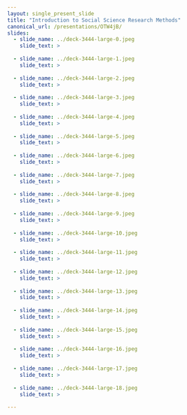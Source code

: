 ```yaml
---
layout: single_present_slide
title: "Introduction to Social Science Research Methods"
canonical_url: /presentations/OTW4jB/
slides:
  - slide_name: ../deck-3444-large-0.jpeg
    slide_text: >
      
  - slide_name: ../deck-3444-large-1.jpeg
    slide_text: >
      
  - slide_name: ../deck-3444-large-2.jpeg
    slide_text: >
      
  - slide_name: ../deck-3444-large-3.jpeg
    slide_text: >
      
  - slide_name: ../deck-3444-large-4.jpeg
    slide_text: >
      
  - slide_name: ../deck-3444-large-5.jpeg
    slide_text: >
      
  - slide_name: ../deck-3444-large-6.jpeg
    slide_text: >
      
  - slide_name: ../deck-3444-large-7.jpeg
    slide_text: >
      
  - slide_name: ../deck-3444-large-8.jpeg
    slide_text: >
      
  - slide_name: ../deck-3444-large-9.jpeg
    slide_text: >
      
  - slide_name: ../deck-3444-large-10.jpeg
    slide_text: >
      
  - slide_name: ../deck-3444-large-11.jpeg
    slide_text: >
      
  - slide_name: ../deck-3444-large-12.jpeg
    slide_text: >
      
  - slide_name: ../deck-3444-large-13.jpeg
    slide_text: >
      
  - slide_name: ../deck-3444-large-14.jpeg
    slide_text: >
      
  - slide_name: ../deck-3444-large-15.jpeg
    slide_text: >
      
  - slide_name: ../deck-3444-large-16.jpeg
    slide_text: >
      
  - slide_name: ../deck-3444-large-17.jpeg
    slide_text: >
      
  - slide_name: ../deck-3444-large-18.jpeg
    slide_text: >
      
---
```


